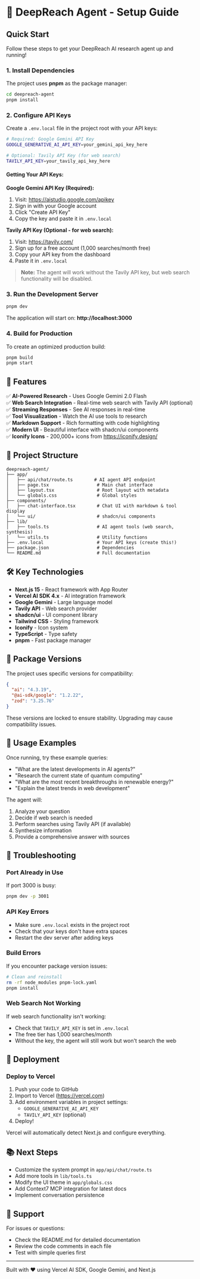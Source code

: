 # 🚀 DeepReach Agent - Setup Guide

## Quick Start

Follow these steps to get your DeepReach AI research agent up and running!

### 1. Install Dependencies

The project uses **pnpm** as the package manager:

```bash
cd deepreach-agent
pnpm install
```

### 2. Configure API Keys

Create a `.env.local` file in the project root with your API keys:

```bash
# Required: Google Gemini API Key
GOOGLE_GENERATIVE_AI_API_KEY=your_gemini_api_key_here

# Optional: Tavily API Key (for web search)
TAVILY_API_KEY=your_tavily_api_key_here
```

#### Getting Your API Keys:

**Google Gemini API Key (Required):**
1. Visit: https://aistudio.google.com/apikey
2. Sign in with your Google account
3. Click "Create API Key"
4. Copy the key and paste it in `.env.local`

**Tavily API Key (Optional - for web search):**
1. Visit: https://tavily.com/
2. Sign up for a free account (1,000 searches/month free)
3. Copy your API key from the dashboard
4. Paste it in `.env.local`

> **Note:** The agent will work without the Tavily API key, but web search functionality will be disabled.

### 3. Run the Development Server

```bash
pnpm dev
```

The application will start on: **http://localhost:3000**

### 4. Build for Production

To create an optimized production build:

```bash
pnpm build
pnpm start
```

## 🎯 Features

✅ **AI-Powered Research** - Uses Google Gemini 2.0 Flash  
✅ **Web Search Integration** - Real-time web search with Tavily API (optional)  
✅ **Streaming Responses** - See AI responses in real-time  
✅ **Tool Visualization** - Watch the AI use tools to research  
✅ **Markdown Support** - Rich formatting with code highlighting  
✅ **Modern UI** - Beautiful interface with shadcn/ui components  
✅ **Iconify Icons** - 200,000+ icons from https://iconify.design/

## 📁 Project Structure

```
deepreach-agent/
├── app/
│   ├── api/chat/route.ts        # AI agent API endpoint
│   ├── page.tsx                  # Main chat interface
│   ├── layout.tsx                # Root layout with metadata
│   └── globals.css               # Global styles
├── components/
│   ├── chat-interface.tsx        # Chat UI with markdown & tool display
│   └── ui/                       # shadcn/ui components
├── lib/
│   ├── tools.ts                  # AI agent tools (web search, synthesis)
│   └── utils.ts                  # Utility functions
├── .env.local                    # Your API keys (create this!)
├── package.json                  # Dependencies
└── README.md                     # Full documentation
```

## 🛠️ Key Technologies

- **Next.js 15** - React framework with App Router
- **Vercel AI SDK 4.x** - AI integration framework
- **Google Gemini** - Large language model
- **Tavily API** - Web search provider
- **shadcn/ui** - UI component library
- **Tailwind CSS** - Styling framework
- **Iconify** - Icon system
- **TypeScript** - Type safety
- **pnpm** - Fast package manager

## 🔧 Package Versions

The project uses specific versions for compatibility:

```json
{
  "ai": "4.3.19",
  "@ai-sdk/google": "1.2.22",
  "zod": "3.25.76"
}
```

These versions are locked to ensure stability. Upgrading may cause compatibility issues.

## 💬 Usage Examples

Once running, try these example queries:

- "What are the latest developments in AI agents?"
- "Research the current state of quantum computing"
- "What are the most recent breakthroughs in renewable energy?"
- "Explain the latest trends in web development"

The agent will:
1. Analyze your question
2. Decide if web search is needed
3. Perform searches using Tavily API (if available)
4. Synthesize information
5. Provide a comprehensive answer with sources

## 🐛 Troubleshooting

### Port Already in Use

If port 3000 is busy:

```bash
pnpm dev -p 3001
```

### API Key Errors

- Make sure `.env.local` exists in the project root
- Check that your keys don't have extra spaces
- Restart the dev server after adding keys

### Build Errors

If you encounter package version issues:

```bash
# Clean and reinstall
rm -rf node_modules pnpm-lock.yaml
pnpm install
```

### Web Search Not Working

If web search functionality isn't working:
- Check that `TAVILY_API_KEY` is set in `.env.local`
- The free tier has 1,000 searches/month
- Without the key, the agent will still work but won't search the web

## 🚢 Deployment

### Deploy to Vercel

1. Push your code to GitHub
2. Import to Vercel (https://vercel.com)
3. Add environment variables in project settings:
   - `GOOGLE_GENERATIVE_AI_API_KEY`
   - `TAVILY_API_KEY` (optional)
4. Deploy!

Vercel will automatically detect Next.js and configure everything.

## 📚 Next Steps

- Customize the system prompt in `app/api/chat/route.ts`
- Add more tools in `lib/tools.ts`
- Modify the UI theme in `app/globals.css`
- Add Context7 MCP integration for latest docs
- Implement conversation persistence

## 🤝 Support

For issues or questions:
- Check the README.md for detailed documentation
- Review the code comments in each file
- Test with simple queries first

---

Built with ❤️ using Vercel AI SDK, Google Gemini, and Next.js

